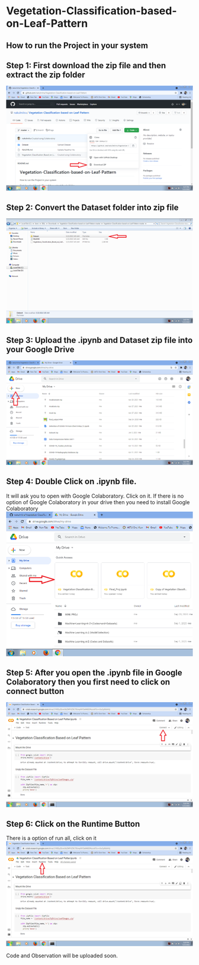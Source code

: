 # Vegetation-Classification-based-on-Leaf-Pattern

## How to run the Project in your system 


## Step 1: First download the zip file and then extract the zip folder
![](Images/zip.PNG)


## Step 2: Convert the Dataset folder into zip file
![](Images/data.PNG)


## Step 3: Upload the .ipynb and Dataset zip file into your Google Drive
![](Images/new.PNG)


## Step 4: Double Click on .ipynb file. 
It will ask you to open with Google Colaboratory. Click on it. If there is no option of Google Colaboratory in your drive then you need to install Google Colaboratory
![](Images/vg.PNG)


## Step 5: After you open the .ipynb file in Google Colaboratory then you first need to click on connect button
![](Images/connect.PNG)


## Step 6: Click on the Runtime Button 
There is a option of run all, click on it
![](Images/runtime.PNG)


Code and Observation will be uploaded soon.
